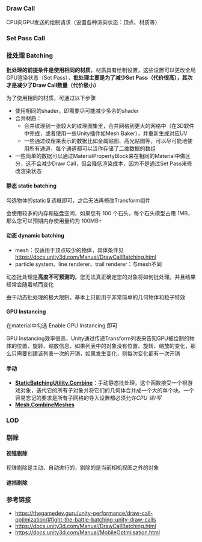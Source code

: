 ### Draw Call

CPU向GPU发送的绘制请求（设置各种渲染状态：顶点、材质等）

### Set Pass Call



### 批处理 Batching

**批处理的前提条件是使用相同的材质**，材质具有绘制设置，这些设置可以更改全局GPU渲染状态（Set Pass），**批处理主要是为了减少Set Pass（代价很高），其次才是减少了Draw Call数量（代价极小）**

为了使用相同的材质，可通过以下步骤

-   使用相同的shader，即需要尽可能减少多余的shader
-   合并材质：
    -   合并纹理到一张较大的纹理图集里，合并网格到更大的网格中（在3D软件中完成，或者使用一些Unity插件如Mesh Baker），并重新生成对应UV
    -   一些通过纹理来表示的数据比如金属贴图、高光贴图等，可以尽可能地使用所有通道，每个通道都可以当作存储了二维数据的数组
-   一些简单的数据可以通过MaterialPropertyBlock来在相同的Material中做区分，这不会减少Draw Call，但会降低渲染成本，因为不是通过Set Pass来修改渲染状态

#### 静态 static batching

勾选物体的static复选框即可，之后无法再修改Transform组件

会使用较多的内存和磁盘空间，如果您有 100 个石头，每个石头模型占用 1MB，那么您可以预期内存使用量约为 100MB+

#### 动态 dynamic batching

-   mesh：仅适用于顶点较少的物体，具体条件见 https://docs.unity3d.com/Manual/DrawCallBatching.html
-   particle system、line renderer、trail renderer：与mesh不同

动态批处理是**高度不可预测的**。您无法真正确定您的对象将如何批处理。并且结果经常会随着帧而变化

由于动态批处理的极大限制，基本上只能用于非常简单的几何物体和粒子特效

#### GPU Instancing

在material中勾选 Enable GPU Instancing 即可

GPU Instancing效率很高，Unity通过传递Transform列表来告知GPU被绘制的物体的位置、旋转、缩放信息，如果列表中的对象没有位置、旋转、缩放的变化，那么只需要创建该列表一次的开销，如果发生变化，则每次变化都有一次开销

#### 手动

-   [**StaticBatchingUtility.Combine**](https://docs.unity3d.com/ScriptReference/StaticBatchingUtility.Combine.html)：手动静态批处理，这个函数接受一个根游戏对象，迭代它的所有子对象并将它们的几何体合并成一个大的单个块。一个容易忘记的要求是所有子网格的导入设置都必须允许*CPU* *读/写*
-   [**Mesh.CombineMeshes**](https://docs.unity3d.com/ScriptReference/Mesh.CombineMeshes.html)

### LOD



### 剔除

#### 视锥剔除

视锥剔除是主动、自动进行的，剔除的是当前相机视图之外的对象

#### 遮挡剔除



### 参考链接

-   https://thegamedev.guru/unity-performance/draw-call-optimization/#fight-the-battle-batching-unity-draw-calls
-   https://docs.unity3d.com/Manual/DrawCallBatching.html
-   https://docs.unity3d.com/Manual/MobileOptimisation.html